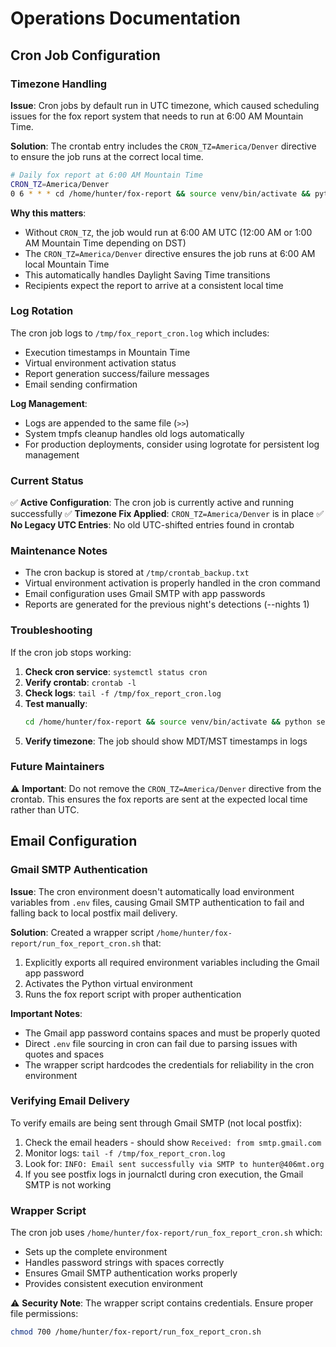 # Operations Documentation

## Cron Job Configuration

### Timezone Handling

**Issue**: Cron jobs by default run in UTC timezone, which caused scheduling issues for the fox report system that needs to run at 6:00 AM Mountain Time.

**Solution**: The crontab entry includes the `CRON_TZ=America/Denver` directive to ensure the job runs at the correct local time.

```bash
# Daily fox report at 6:00 AM Mountain Time
CRON_TZ=America/Denver
0 6 * * * cd /home/hunter/fox-report && source venv/bin/activate && python send_fox_report_gmail.py --config config/gmail.yaml --nights 1 >> /tmp/fox_report_cron.log 2>&1
```

**Why this matters**:
- Without `CRON_TZ`, the job would run at 6:00 AM UTC (12:00 AM or 1:00 AM Mountain Time depending on DST)
- The `CRON_TZ=America/Denver` directive ensures the job runs at 6:00 AM local Mountain Time
- This automatically handles Daylight Saving Time transitions
- Recipients expect the report to arrive at a consistent local time

### Log Rotation

The cron job logs to `/tmp/fox_report_cron.log` which includes:
- Execution timestamps in Mountain Time
- Virtual environment activation status
- Report generation success/failure messages
- Email sending confirmation

**Log Management**:
- Logs are appended to the same file (`>>`)
- System tmpfs cleanup handles old logs automatically
- For production deployments, consider using logrotate for persistent log management

### Current Status

✅ **Active Configuration**: The cron job is currently active and running successfully
✅ **Timezone Fix Applied**: `CRON_TZ=America/Denver` is in place
✅ **No Legacy UTC Entries**: No old UTC-shifted entries found in crontab

### Maintenance Notes

- The cron backup is stored at `/tmp/crontab_backup.txt`
- Virtual environment activation is properly handled in the cron command
- Email configuration uses Gmail SMTP with app passwords
- Reports are generated for the previous night's detections (--nights 1)

### Troubleshooting

If the cron job stops working:

1. **Check cron service**: `systemctl status cron`
2. **Verify crontab**: `crontab -l`
3. **Check logs**: `tail -f /tmp/fox_report_cron.log`
4. **Test manually**: 
   ```bash
   cd /home/hunter/fox-report && source venv/bin/activate && python send_fox_report_gmail.py --config config/gmail.yaml --nights 1
   ```
5. **Verify timezone**: The job should show MDT/MST timestamps in logs

### Future Maintainers

⚠️ **Important**: Do not remove the `CRON_TZ=America/Denver` directive from the crontab. This ensures the fox reports are sent at the expected local time rather than UTC.

## Email Configuration

### Gmail SMTP Authentication

**Issue**: The cron environment doesn't automatically load environment variables from `.env` files, causing Gmail SMTP authentication to fail and falling back to local postfix mail delivery.

**Solution**: Created a wrapper script `/home/hunter/fox-report/run_fox_report_cron.sh` that:
1. Explicitly exports all required environment variables including the Gmail app password
2. Activates the Python virtual environment
3. Runs the fox report script with proper authentication

**Important Notes**:
- The Gmail app password contains spaces and must be properly quoted
- Direct `.env` file sourcing in cron can fail due to parsing issues with quotes and spaces
- The wrapper script hardcodes the credentials for reliability in the cron environment

### Verifying Email Delivery

To verify emails are being sent through Gmail SMTP (not local postfix):

1. Check the email headers - should show `Received: from smtp.gmail.com`
2. Monitor logs: `tail -f /tmp/fox_report_cron.log`
3. Look for: `INFO: Email sent successfully via SMTP to hunter@406mt.org`
4. If you see postfix logs in journalctl during cron execution, the Gmail SMTP is not working

### Wrapper Script

The cron job uses `/home/hunter/fox-report/run_fox_report_cron.sh` which:
- Sets up the complete environment
- Handles password strings with spaces correctly
- Ensures Gmail SMTP authentication works properly
- Provides consistent execution environment

⚠️ **Security Note**: The wrapper script contains credentials. Ensure proper file permissions:
```bash
chmod 700 /home/hunter/fox-report/run_fox_report_cron.sh
```
